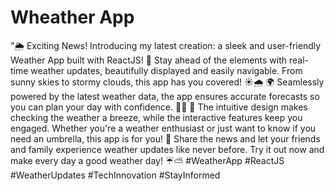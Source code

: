 # Wheather App
 "🌦️ Exciting News! Introducing my latest creation: a sleek and user-friendly Weather App built with ReactJS! 🚀 Stay ahead of the elements with real-time weather updates, beautifully displayed and easily navigable. From sunny skies to stormy clouds, this app has you covered! ☀️🌧️  🌍 Seamlessly powered by the latest weather data, the app ensures accurate forecasts so you can plan your day with confidence. 📆⏰  🎨 The intuitive design makes checking the weather a breeze, while the interactive features keep you engaged. Whether you're a weather enthusiast or just want to know if you need an umbrella, this app is for you!  📱 Share the news and let your friends and family experience weather updates like never before. Try it out now and make every day a good weather day! ☔⛅  #WeatherApp #ReactJS #WeatherUpdates #TechInnovation #StayInformed
